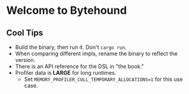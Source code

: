 
# Welcome to Bytehound

## Cool Tips

- Build the binary, then run it. Don't `cargo run`.
- When comparing different impls, rename the binary to reflect the version.
- There is an API reference for the DSL in "the book."
- Profiler data is **LARGE** for long runtimes.
  - Set `MEMORY_PROFILER_CULL_TEMPORARY_ALLOCATIONS=1` for this use case.